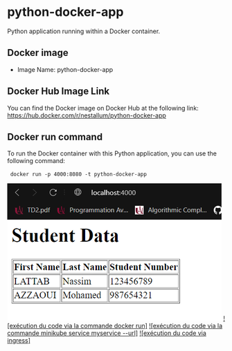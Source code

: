 # python-docker-app
Python application running within a Docker container.

## Docker image
-  Image Name: python-docker-app

## Docker Hub Image Link
You can find the Docker image on Docker Hub at the following link:
https://hub.docker.com/r/nestallum/python-docker-app

## Docker run command
To run the Docker container with this Python application, you can use the following command:
     
     docker run -p 4000:8080 -t python-docker-app
     
![exécution du code via la commande docker run](execution_code.png)
[![exécution du code via la commande docker run]](https://github.com/Nestallum/docker-python-app/blob/main/screenshots/docker_image.png)
[![exécution du code via la commande minikube service myservice --url]](https://github.com/Nestallum/docker-python-app/blob/main/screenshots/docker_image.png)
[![exécution du code via ingress]](https://github.com/Nestallum/docker-python-app/blob/main/screenshots/docker_image.png)


